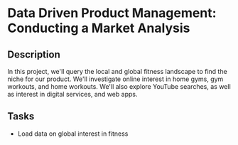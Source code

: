 # Data Driven Product Management: Conducting a Market Analysis
## Description
In this project, we'll query the local and global fitness landscape to find the niche for our product. We'll investigate online interest in home gyms, gym workouts, and home workouts. We'll also explore YouTube searches, as well as interest in digital services, and web apps.
## Tasks
* Load data on global interest in fitness

